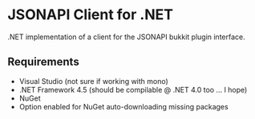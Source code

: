 JSONAPI Client for .NET
===

.NET implementation of a client for the JSONAPI bukkit plugin interface.

Requirements
---
- Visual Studio (not sure if working with mono)
- .NET Framework 4.5 (should be compilable @ .NET 4.0 too ... I hope)
- NuGet
- Option enabled for NuGet auto-downloading missing packages

